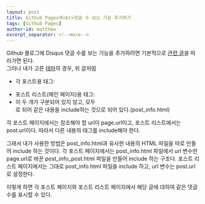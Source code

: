 ```yaml
---
layout: post
title: Github Pages에<br>댓글 수 보는 기능 추가하기
tags: [Github Pages]
author-id: matthew
excerpt_separator: <!--more-->
---
```


Github 블로그에 Disqus 댓글 수를 보는 기능을 추가하려면 기본적으로 [관련 글](https://xho95.github.io/blog/jekyll/disqus/migration/2017/01/20/Add-Disqus-to-Jekyll.html)을 따라가면 된다.<!--more-->
<br>
그러나 내가 고른 [테마](https://github.com/sylhare/Type-on-Strap)의 경우, 위 글처럼
- 각 포스트용 태그: <em><p class="post-meta"></em>
- 포스트 리스트(메인 페이지)용 태그: <em><span class="post-meta"></em>
- 이 두 개가 구분되어 있지 않고, 모두 <em><div class="post-info"></em>로 되어 같은 내용을 include하는 것으로 되어 있다.(post_info.html)

각 포스트 페이지에서는 참조해야 할 url이 page.url이고, 포스트 리스트에서는 post.url이다. 따라서 다른 내용의 태그를 include해야 한다.

그래서 내가 사용한 방법은 post_info.html과 유사한 내용의 HTML 파일을 따로 만들어 include 하는 것이다.
각 포스트 페이지에서는 post_info.html 파일에서 url 변수만 page.url로 바꾼 post_info_post.html 파일을 만들어 include 하는 구조다.
포스트 리스트 페이지에서는 그대로 post_info.html 파일을 include 하고, url 변수는 post.url로 설정한다.

이렇게 하면 각 포스트 페이지와 포스트 리스트 페이지에서 해당 글에 대하여 같은 댓글 수를 표시할 수 있다.


